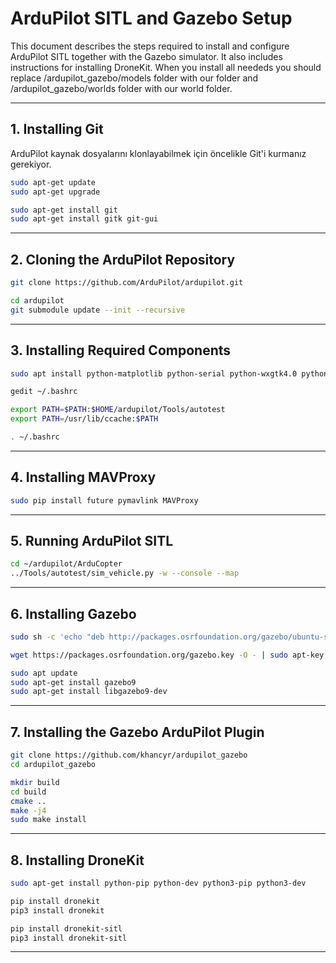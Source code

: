 # ArduPilot SITL and Gazebo Setup

This document describes the steps required to install and configure ArduPilot SITL together with the Gazebo simulator. It also includes instructions for installing DroneKit. When you install all neededs you should replace /ardupilot_gazebo/models folder with our folder and /ardupilot_gazebo/worlds folder with our world folder.

---

## 1. Installing Git

ArduPilot kaynak dosyalarını klonlayabilmek için öncelikle Git'i kurmanız gerekiyor.

```bash
sudo apt-get update
sudo apt-get upgrade

sudo apt-get install git
sudo apt-get install gitk git-gui
```

---

## 2. Cloning the ArduPilot Repository

```bash 
git clone https://github.com/ArduPilot/ardupilot.git

cd ardupilot
git submodule update --init --recursive
```

---

## 3. Installing Required Components
```bash 
sudo apt install python-matplotlib python-serial python-wxgtk4.0 python-wxtools python-lxml python-scipy python-opencv ccache gawk python-pip python-pexpect

gedit ~/.bashrc

export PATH=$PATH:$HOME/ardupilot/Tools/autotest
export PATH=/usr/lib/ccache:$PATH

. ~/.bashrc
```

---

## 4. Installing MAVProxy

```bash 
sudo pip install future pymavlink MAVProxy

```
---

## 5. Running ArduPilot SITL


```bash 
cd ~/ardupilot/ArduCopter
../Tools/autotest/sim_vehicle.py -w --console --map


```
---

## 6. Installing Gazebo
```bash 
sudo sh -c 'echo "deb http://packages.osrfoundation.org/gazebo/ubuntu-stable `lsb_release -cs` main" > /etc/apt/sources.list.d/gazebo-stable.list'

wget https://packages.osrfoundation.org/gazebo.key -O - | sudo apt-key add -

sudo apt update
sudo apt-get install gazebo9
sudo apt-get install libgazebo9-dev

```
---

## 7. Installing the Gazebo ArduPilot Plugin

```bash 
git clone https://github.com/khancyr/ardupilot_gazebo
cd ardupilot_gazebo

mkdir build
cd build
cmake ..
make -j4
sudo make install
```

---

## 8. Installing DroneKit


```bash 
sudo apt-get install python-pip python-dev python3-pip python3-dev

pip install dronekit
pip3 install dronekit

pip install dronekit-sitl
pip3 install dronekit-sitl

```
---

